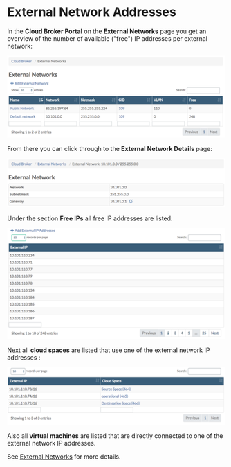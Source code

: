 # External Network Addresses

In the **Cloud Broker Portal** on the **External Networks** page you get an overview of the number of available \("free"\) IP addresses per external network:

![](../../.gitbook/assets/externalnetworks.png)

From there you can click through to the **External Network Details** page:

![](../../.gitbook/assets/externalnetworkdetails%20%281%29.png)

Under the section **Free IPs** all free IP addresses are listed:

![](../../.gitbook/assets/freeips.png)

Next all **cloud spaces** are listed that use one of the external network IP addresses :

![](../../.gitbook/assets/cloudspaces%20%285%29.png)

Also all **virtual machines** are listed that are directly connected to one of the external network IP addresses.

See [External Networks](../cloudbrokerportal/externalnetworks.md) for more details.

